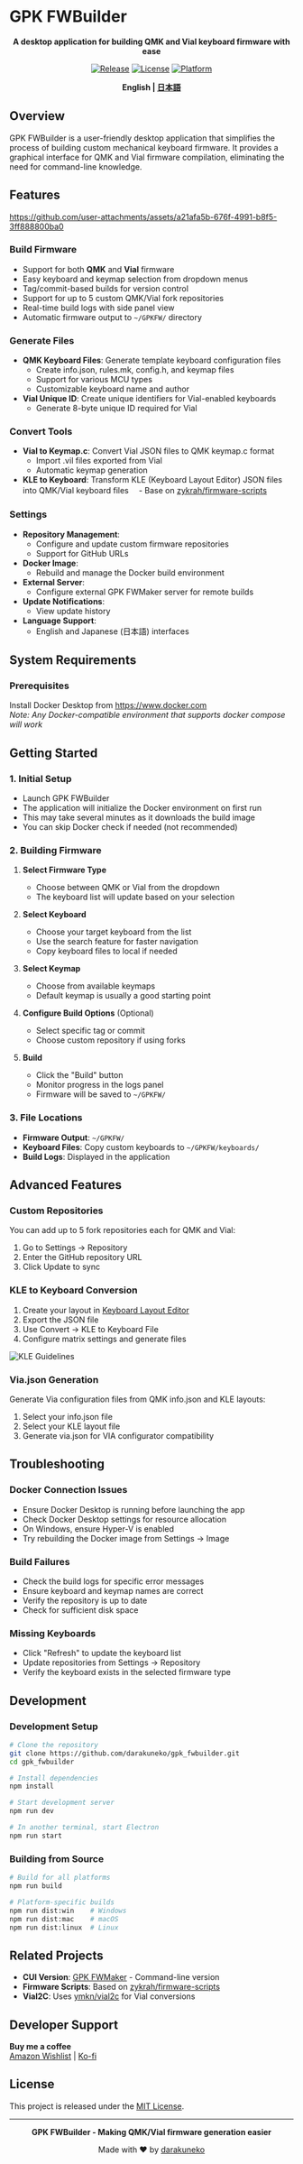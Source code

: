 # GPK FWBuilder

<div align="center">

**A desktop application for building QMK and Vial keyboard firmware with ease**

[![Release](https://img.shields.io/github/v/release/darakuneko/gpk_fwbuilder)](https://github.com/darakuneko/gpk_fwbuilder/releases)
[![License](https://img.shields.io/badge/license-MIT-blue.svg)](LICENSE)
[![Platform](https://img.shields.io/badge/platform-Windows%20%7C%20macOS%20%7C%20Linux-lightgrey)](https://github.com/darakuneko/gpk_fwbuilder)

**English | [日本語](README_ja.md)**

</div>

## Overview

GPK FWBuilder is a user-friendly desktop application that simplifies the process of building custom mechanical keyboard firmware. It provides a graphical interface for QMK and Vial firmware compilation, eliminating the need for command-line knowledge.


## Features

https://github.com/user-attachments/assets/a21afa5b-676f-4991-b8f5-3ff888800ba0

### Build Firmware
- Support for both **QMK** and **Vial** firmware
- Easy keyboard and keymap selection from dropdown menus
- Tag/commit-based builds for version control
- Support for up to 5 custom QMK/Vial fork repositories
- Real-time build logs with side panel view
- Automatic firmware output to `~/GPKFW/` directory

### Generate Files
- **QMK Keyboard Files**: Generate template keyboard configuration files
  - Create info.json, rules.mk, config.h, and keymap files
  - Support for various MCU types
  - Customizable keyboard name and author
- **Vial Unique ID**: Create unique identifiers for Vial-enabled keyboards
  - Generate 8-byte unique ID required for Vial

### Convert Tools
- **Vial to Keymap.c**: Convert Vial JSON files to QMK keymap.c format
  - Import .vil files exported from Vial
  - Automatic keymap generation
- **KLE to Keyboard**: Transform KLE (Keyboard Layout Editor) JSON files into QMK/Vial keyboard files
　- Base on [zykrah/firmware-scripts](https://github.com/zykrah/firmware-scripts) 

### Settings
- **Repository Management**: 
  - Configure and update custom firmware repositories
  - Support for GitHub URLs
- **Docker Image**: 
  - Rebuild and manage the Docker build environment
- **External Server**: 
  - Configure external GPK FWMaker server for remote builds
- **Update Notifications**: 
  - View update history
- **Language Support**: 
  - English and Japanese (日本語) interfaces

## System Requirements

### Prerequisites
Install Docker Desktop from https://www.docker.com  
*Note: Any Docker-compatible environment that supports docker compose will work*

## Getting Started

### 1. Initial Setup
- Launch GPK FWBuilder
- The application will initialize the Docker environment on first run
- This may take several minutes as it downloads the build image
- You can skip Docker check if needed (not recommended)

### 2. Building Firmware

1. **Select Firmware Type**
   - Choose between QMK or Vial from the dropdown
   - The keyboard list will update based on your selection

2. **Select Keyboard**
   - Choose your target keyboard from the list
   - Use the search feature for faster navigation
   - Copy keyboard files to local if needed

3. **Select Keymap**
   - Choose from available keymaps
   - Default keymap is usually a good starting point

4. **Configure Build Options** (Optional)
   - Select specific tag or commit
   - Choose custom repository if using forks

5. **Build**
   - Click the "Build" button
   - Monitor progress in the logs panel
   - Firmware will be saved to `~/GPKFW/`

### 3. File Locations

- **Firmware Output**: `~/GPKFW/`
- **Keyboard Files**: Copy custom keyboards to `~/GPKFW/keyboards/`
- **Build Logs**: Displayed in the application

## Advanced Features

### Custom Repositories
You can add up to 5 fork repositories each for QMK and Vial:
1. Go to Settings → Repository
2. Enter the GitHub repository URL
3. Click Update to sync

### KLE to Keyboard Conversion
1. Create your layout in [Keyboard Layout Editor](http://www.keyboard-layout-editor.com/)
2. Export the JSON file
3. Use Convert → KLE to Keyboard File
4. Configure matrix settings and generate files

![KLE Guidelines](https://user-images.githubusercontent.com/5214078/212449850-e3fb4a3b-211d-4841-9128-7072bb05c7da.png)

### Via.json Generation
Generate Via configuration files from QMK info.json and KLE layouts:
1. Select your info.json file
2. Select your KLE layout file  
3. Generate via.json for VIA configurator compatibility

## Troubleshooting

### Docker Connection Issues
- Ensure Docker Desktop is running before launching the app
- Check Docker Desktop settings for resource allocation
- On Windows, ensure Hyper-V is enabled
- Try rebuilding the Docker image from Settings → Image

### Build Failures
- Check the build logs for specific error messages
- Ensure keyboard and keymap names are correct
- Verify the repository is up to date
- Check for sufficient disk space

### Missing Keyboards
- Click "Refresh" to update the keyboard list
- Update repositories from Settings → Repository
- Verify the keyboard exists in the selected firmware type

## Development

### Development Setup
```bash
# Clone the repository
git clone https://github.com/darakuneko/gpk_fwbuilder.git
cd gpk_fwbuilder

# Install dependencies
npm install

# Start development server
npm run dev

# In another terminal, start Electron
npm run start
```

### Building from Source
```bash
# Build for all platforms
npm run build

# Platform-specific builds
npm run dist:win    # Windows
npm run dist:mac    # macOS  
npm run dist:linux  # Linux
```

## Related Projects

- **CUI Version**: [GPK FWMaker](https://github.com/darakuneko/gpk_fwmaker) - Command-line version
- **Firmware Scripts**: Based on [zykrah/firmware-scripts](https://github.com/zykrah/firmware-scripts)
- **Vial2C**: Uses [ymkn/vial2c](http://ymkn.github.io/vial2c/) for Vial conversions

## Developer Support

**Buy me a coffee**  
[Amazon Wishlist](https://www.amazon.co.jp/hz/wishlist/ls/66VQJTRHISQT) | [Ko-fi](https://ko-fi.com/darakuneko)

## License

This project is released under the [MIT License](LICENSE).

---

<div align="center">

**GPK FWBuilder - Making QMK/Vial firmware generation easier**

Made with ❤ by [darakuneko](https://github.com/darakuneko)

</div>
